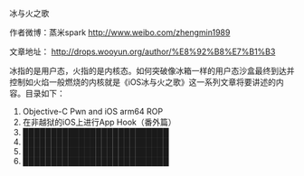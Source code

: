 冰与火之歌

作者微博：蒸米spark http://www.weibo.com/zhengmin1989

文章地址： http://drops.wooyun.org/author/%E8%92%B8%E7%B1%B3

冰指的是用户态，火指的是内核态。如何突破像冰箱一样的用户态沙盒最终到达并控制如火焰一般燃烧的内核就是《iOS冰与火之歌》这一系列文章将要讲述的内容。目录如下：

1. Objective-C Pwn and iOS arm64 ROP
2. 在非越狱的iOS上进行App Hook（番外篇）
3. ██████████████████████████
4. ██████████████████████████
5. ██████████████████████████
6. ██████████████████████████



